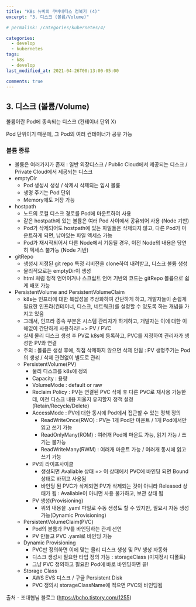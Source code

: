 ```yaml
---
title: "K8s 뉴비의 쿠버네티스 정복기 (4)"
excerpt: "3. 디스크 (볼륨/Volume)"

# permalink: /categories/kubernetes/4/

categories:
  - develop
  - kubernetes
tags:
  - k8s
  - develop
last_modified_at: 2021-04-26T00:13:00-05:00

comments: true
---
```


## 3. 디스크 (볼륨/Volume)

볼륨이란 Pod에 종속되는 디스크 (컨테이너 단위 X)

Pod 단위이기 때문에, 그 Pod의 여러 컨테이너가 공유 가능

### 볼륨 종류

- 볼륨은 여러가지가 존재 : 일반 외장디스크 / Public Cloud에서 제공되는 디스크 / Private Cloud에서 제공되는 디스크
- emptyDir
  - Pod 생성시 생성 / 삭제시 삭제되는 임시 볼륨
  - 생명 주기는 Pod 단위
  - Memory에도 저장 가능
- hostpath
  - 노드의 로컬 디스크 경로를 Pod에 마운트하여 사용
  - 같은 hostpath에 있는 볼륨은 여러 Pod 사이에서 공유되어 사용 (Node 기반)
  - Pod가 삭제되어도 hostpath에 있는 파일들은 삭제되지 않고, 다른 Pod가 마운트하게 되면, 남아있는 파일 엑세스 가능
  - Pod가 재시작되어서 다른 Node에서 기동될 경우, 이전 Node의 내용은 당연히 엑세스 불가능 (Node 기반)
- gitRepo
  - 생성시 지정된 git repo 특정 리비전을 clone하여 내려받고, 디스크 볼륨 생성
  - 물리적으로는 emptyDir이 생성
  - html 처럼 정적 언어이거나 스크립트 언어 기반의 코드는 gitRepo 볼륨으로 쉽게 배포 가능
- PersistentVolume and PersistentVolumeClaim
  - k8s는 인프라에 대한 복잡성을 추상화하여 간단하게 하고, 개발자들이 손쉽게 필요한 인프라(컨테이너, 디스크, 네트워크)를 설정할 수 있도록 하는 개념을 가지고 있음
  - 그래서, 인프라 종속 부분은 시스템 관리자가 하게하고, 개발자는 이에 대한 이해없이 간단하게 사용하라! => PV / PVC
  - 실제 물리 디스크 생성 후 PV로 k8s에 등록하고, PVC를 지정하여 관리자가 생성한 PV와 연결
  - 주의 : 볼륨은 생성 후에, 직접 삭제하지 않으면 삭제 안됨 : PV 생명주기는 Pod의 생성 / 삭제 관련없이 별도로 관리
  - PersistentVolume(PV)
    - 물리 디스크를 k8s에 정의
    - Capacity : 용량
    - VolumeMode : default or raw
    - Reclaim Policy : PV는 연결된 PVC 삭제 후 다른 PVC로 재사용 가능한데, 이전 디스크 내용 지울지 유지할지 정책 설정 (Retain/Recycle/Delete)
    - AccessMode : PV에 대한 동시에 Pod에서 접근할 수 있는 정책 정의
      - ReadWriteOnce(RWO) : PV는 1개 Pod만 마운트 / 1개 Pod에서만 읽고 쓰기 가능
      - ReadOnlyMany(ROM) : 여러개 Pod에 마운트 가능, 읽기 가능 / 쓰기는 불가능
      - ReadWriteMany(RWM) : 여러개 마운트 가능 / 여러개 동시에 읽고 쓰기 가능
    - PV의 라이프사이클
      - 생성되면 Avaliable 상태 => 이 상태에서 PVC에 바인딩 되면 Bound 상태로 바뀌고 사용됨
      - 바인딩 된 PVC가 삭제되면 PV가 삭제되는 것이 아니라 Released 상태가 됨 : Avaliable이 아니면 사용 불가하고, 보관 상태 됨
    - PV 생성(Provisioning)
      - 위의 내용을 .yaml 파일로 수동 생성도 할 수 있지만, 필요시 자동 생성 가능(Dynamic Provisioning)
  - PersistentVolumeClaim(PVC)
    - Pod의 볼륨과 PV를 바인딩하는 관계 선언
    - PV 만들고 PVC .yaml로 바인딩 가능
  - Dynamic Provisioning
    - PVC만 정의하면 이에 맞는 물리 디스크 생성 및 PV 생성 자동화
    - 디스크 생성시 필요한 타입 정의 가능 : storageClass (미지정시 디폴트)
    - 그냥 PVC 정의하고 필요한 Pod에 바로 바인딩하면 끝!
  - Storage Class
    - AWS EVS 디스크 / 구글 Persistent Disk
    - PVC 정의시 storageClassName에 적으면 PVC와 바인딩됨

출처 - 조대협님 블로그 (https://bcho.tistory.com/1255)
